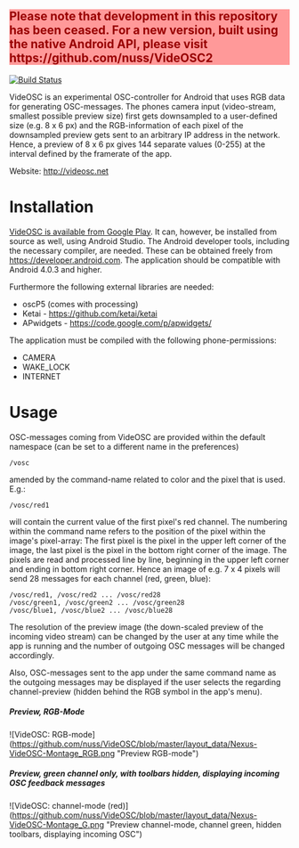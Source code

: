 <div style="background-color: #f99; color: #900">
 <h2>Please note that development in this repository has been ceased. For a new version, built using the native Android API, please visit https://github.com/nuss/VideOSC2</h2>
</div>

[![Build Status](https://travis-ci.org/nuss/VideOSC.svg?branch=master)](https://travis-ci.org/nuss/VideOSC)

VideOSC is an experimental OSC-controller for Android that uses RGB data for generating OSC-messages. The phones camera input (video-stream, smallest possible preview size) first gets downsampled to a user-defined size (e.g. 8 x 6 px) and the RGB-information of each pixel of the downsampled preview gets sent to an arbitrary IP address in the network. Hence, a preview of 8 x 6 px gives 144 separate values (0-255) at the interval defined by the framerate of the app.

Website: http://videosc.net

# Installation #

[VideOSC is available from Google Play](https://play.google.com/store/apps/details?id=net.videosc). It can, however, be installed from source as well, using Android Studio. The Android developer tools, including the necessary compiler, are needed. These can be obtained freely from https://developer.android.com. The application should be compatible with Android 4.0.3 and higher.

Furthermore the following external libraries are needed:

* oscP5 (comes with processing)
* Ketai - https://github.com/ketai/ketai
* APwidgets - https://code.google.com/p/apwidgets/
 
The application must be compiled with the following phone-permissions:

* CAMERA
* WAKE_LOCK
* INTERNET

# Usage #

OSC-messages coming from VideOSC are provided within the default namespace (can be set to a different name in the preferences)
```
/vosc
```
amended by the command-name related to color and the pixel that is used. E.g.:
```
/vosc/red1
```
will contain the current value of the first pixel's red channel. The numbering within the command name refers to the position of the pixel within the image's pixel-array: The first pixel is the pixel in the upper left corner of the image, the last pixel is the pixel in the bottom right corner of the image. The pixels are read and processed line by line, beginning in the upper left corner and ending in bottom right corner. Hence an image of e.g. 7 x 4 pixels will send 28 messages for each channel (red, green, blue):
```
/vosc/red1, /vosc/red2 ... /vosc/red28
/vosc/green1, /vosc/green2 ... /vosc/green28
/vosc/blue1, /vosc/blue2 ... /vosc/blue28
```
The resolution of the preview image (the down-scaled preview of the incoming video stream) can be changed by the user at any time while the app is running and the number of outgoing OSC messages will be changed accordingly.

Also, OSC-messages sent to the app under the same command name as the outgoing messages may be displayed if the user selects the regarding channel-preview (hidden behind the RGB symbol in the app's menu). 

##### Preview, RGB-Mode #####
![VideOSC: RGB-mode] (https://github.com/nuss/VideOSC/blob/master/layout_data/Nexus-VideOSC-Montage_RGB.png "Preview RGB-mode")

##### Preview, green channel only, with toolbars hidden, displaying incoming OSC feedback messages #####
![VideOSC: channel-mode (red)] (https://github.com/nuss/VideOSC/blob/master/layout_data/Nexus-VideOSC-Montage_G.png "Preview channel-mode, channel green, hidden toolbars, displaying incoming OSC") 

